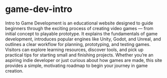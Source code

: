# game-dev-intro
Intro to Game Development is an educational website designed to guide beginners through the exciting process of creating video games — from initial concept to playable prototype. It explains the fundamentals of game development, introduces popular engines like Unity, Godot, and Unreal, and outlines a clear workflow for planning, prototyping, and testing games. Visitors can explore learning resources, discover tools, and pick up practical tips for starting small and finishing projects. Whether you’re an aspiring indie developer or just curious about how games are made, this site provides a simple, motivating roadmap to begin your journey in game creation.
